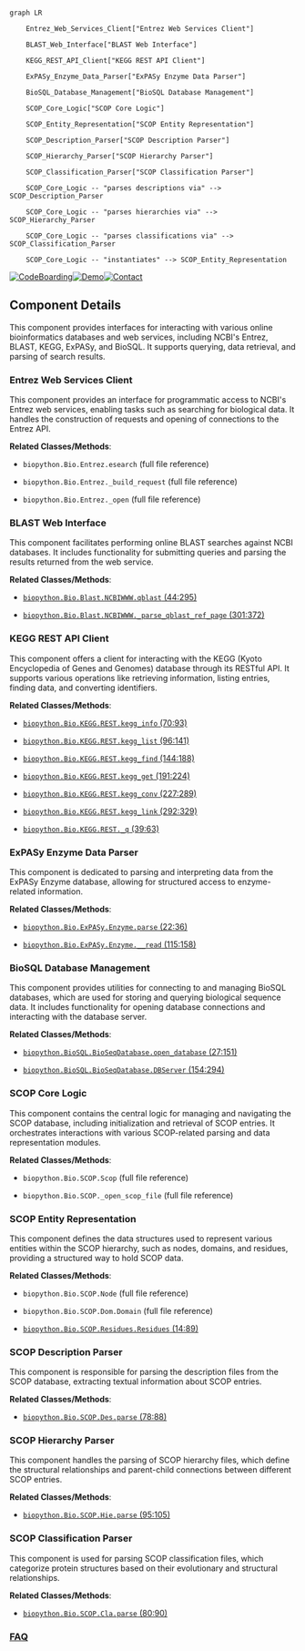 ```mermaid

graph LR

    Entrez_Web_Services_Client["Entrez Web Services Client"]

    BLAST_Web_Interface["BLAST Web Interface"]

    KEGG_REST_API_Client["KEGG REST API Client"]

    ExPASy_Enzyme_Data_Parser["ExPASy Enzyme Data Parser"]

    BioSQL_Database_Management["BioSQL Database Management"]

    SCOP_Core_Logic["SCOP Core Logic"]

    SCOP_Entity_Representation["SCOP Entity Representation"]

    SCOP_Description_Parser["SCOP Description Parser"]

    SCOP_Hierarchy_Parser["SCOP Hierarchy Parser"]

    SCOP_Classification_Parser["SCOP Classification Parser"]

    SCOP_Core_Logic -- "parses descriptions via" --> SCOP_Description_Parser

    SCOP_Core_Logic -- "parses hierarchies via" --> SCOP_Hierarchy_Parser

    SCOP_Core_Logic -- "parses classifications via" --> SCOP_Classification_Parser

    SCOP_Core_Logic -- "instantiates" --> SCOP_Entity_Representation

```

[![CodeBoarding](https://img.shields.io/badge/Generated%20by-CodeBoarding-9cf?style=flat-square)](https://github.com/CodeBoarding/GeneratedOnBoardings)[![Demo](https://img.shields.io/badge/Try%20our-Demo-blue?style=flat-square)](https://www.codeboarding.org/demo)[![Contact](https://img.shields.io/badge/Contact%20us%20-%20contact@codeboarding.org-lightgrey?style=flat-square)](mailto:contact@codeboarding.org)



## Component Details



This component provides interfaces for interacting with various online bioinformatics databases and web services, including NCBI's Entrez, BLAST, KEGG, ExPASy, and BioSQL. It supports querying, data retrieval, and parsing of search results.



### Entrez Web Services Client

This component provides an interface for programmatic access to NCBI's Entrez web services, enabling tasks such as searching for biological data. It handles the construction of requests and opening of connections to the Entrez API.





**Related Classes/Methods**:



- `biopython.Bio.Entrez.esearch` (full file reference)

- `biopython.Bio.Entrez._build_request` (full file reference)

- `biopython.Bio.Entrez._open` (full file reference)





### BLAST Web Interface

This component facilitates performing online BLAST searches against NCBI databases. It includes functionality for submitting queries and parsing the results returned from the web service.





**Related Classes/Methods**:



- <a href="https://github.com/biopython/biopython/blob/master/Bio/Blast/NCBIWWW.py#L44-L295" target="_blank" rel="noopener noreferrer">`biopython.Bio.Blast.NCBIWWW.qblast` (44:295)</a>

- <a href="https://github.com/biopython/biopython/blob/master/Bio/Blast/NCBIWWW.py#L301-L372" target="_blank" rel="noopener noreferrer">`biopython.Bio.Blast.NCBIWWW._parse_qblast_ref_page` (301:372)</a>





### KEGG REST API Client

This component offers a client for interacting with the KEGG (Kyoto Encyclopedia of Genes and Genomes) database through its RESTful API. It supports various operations like retrieving information, listing entries, finding data, and converting identifiers.





**Related Classes/Methods**:



- <a href="https://github.com/biopython/biopython/blob/master/Bio/KEGG/REST.py#L70-L93" target="_blank" rel="noopener noreferrer">`biopython.Bio.KEGG.REST.kegg_info` (70:93)</a>

- <a href="https://github.com/biopython/biopython/blob/master/Bio/KEGG/REST.py#L96-L141" target="_blank" rel="noopener noreferrer">`biopython.Bio.KEGG.REST.kegg_list` (96:141)</a>

- <a href="https://github.com/biopython/biopython/blob/master/Bio/KEGG/REST.py#L144-L188" target="_blank" rel="noopener noreferrer">`biopython.Bio.KEGG.REST.kegg_find` (144:188)</a>

- <a href="https://github.com/biopython/biopython/blob/master/Bio/KEGG/REST.py#L191-L224" target="_blank" rel="noopener noreferrer">`biopython.Bio.KEGG.REST.kegg_get` (191:224)</a>

- <a href="https://github.com/biopython/biopython/blob/master/Bio/KEGG/REST.py#L227-L289" target="_blank" rel="noopener noreferrer">`biopython.Bio.KEGG.REST.kegg_conv` (227:289)</a>

- <a href="https://github.com/biopython/biopython/blob/master/Bio/KEGG/REST.py#L292-L329" target="_blank" rel="noopener noreferrer">`biopython.Bio.KEGG.REST.kegg_link` (292:329)</a>

- <a href="https://github.com/biopython/biopython/blob/master/Bio/KEGG/REST.py#L39-L63" target="_blank" rel="noopener noreferrer">`biopython.Bio.KEGG.REST._q` (39:63)</a>





### ExPASy Enzyme Data Parser

This component is dedicated to parsing and interpreting data from the ExPASy Enzyme database, allowing for structured access to enzyme-related information.





**Related Classes/Methods**:



- <a href="https://github.com/biopython/biopython/blob/master/Bio/ExPASy/Enzyme.py#L22-L36" target="_blank" rel="noopener noreferrer">`biopython.Bio.ExPASy.Enzyme.parse` (22:36)</a>

- <a href="https://github.com/biopython/biopython/blob/master/Bio/ExPASy/Enzyme.py#L115-L158" target="_blank" rel="noopener noreferrer">`biopython.Bio.ExPASy.Enzyme.__read` (115:158)</a>





### BioSQL Database Management

This component provides utilities for connecting to and managing BioSQL databases, which are used for storing and querying biological sequence data. It includes functionality for opening database connections and interacting with the database server.





**Related Classes/Methods**:



- <a href="https://github.com/biopython/biopython/blob/master/BioSQL/BioSeqDatabase.py#L27-L151" target="_blank" rel="noopener noreferrer">`biopython.BioSQL.BioSeqDatabase.open_database` (27:151)</a>

- <a href="https://github.com/biopython/biopython/blob/master/BioSQL/BioSeqDatabase.py#L154-L294" target="_blank" rel="noopener noreferrer">`biopython.BioSQL.BioSeqDatabase.DBServer` (154:294)</a>





### SCOP Core Logic

This component contains the central logic for managing and navigating the SCOP database, including initialization and retrieval of SCOP entries. It orchestrates interactions with various SCOP-related parsing and data representation modules.





**Related Classes/Methods**:



- `biopython.Bio.SCOP.Scop` (full file reference)

- `biopython.Bio.SCOP._open_scop_file` (full file reference)





### SCOP Entity Representation

This component defines the data structures used to represent various entities within the SCOP hierarchy, such as nodes, domains, and residues, providing a structured way to hold SCOP data.





**Related Classes/Methods**:



- `biopython.Bio.SCOP.Node` (full file reference)

- `biopython.Bio.SCOP.Dom.Domain` (full file reference)

- <a href="https://github.com/biopython/biopython/blob/master/Bio/SCOP/Residues.py#L14-L89" target="_blank" rel="noopener noreferrer">`biopython.Bio.SCOP.Residues.Residues` (14:89)</a>





### SCOP Description Parser

This component is responsible for parsing the description files from the SCOP database, extracting textual information about SCOP entries.





**Related Classes/Methods**:



- <a href="https://github.com/biopython/biopython/blob/master/Bio/SCOP/Des.py#L78-L88" target="_blank" rel="noopener noreferrer">`biopython.Bio.SCOP.Des.parse` (78:88)</a>





### SCOP Hierarchy Parser

This component handles the parsing of SCOP hierarchy files, which define the structural relationships and parent-child connections between different SCOP entries.





**Related Classes/Methods**:



- <a href="https://github.com/biopython/biopython/blob/master/Bio/SCOP/Hie.py#L95-L105" target="_blank" rel="noopener noreferrer">`biopython.Bio.SCOP.Hie.parse` (95:105)</a>





### SCOP Classification Parser

This component is used for parsing SCOP classification files, which categorize protein structures based on their evolutionary and structural relationships.





**Related Classes/Methods**:



- <a href="https://github.com/biopython/biopython/blob/master/Bio/SCOP/Cla.py#L80-L90" target="_blank" rel="noopener noreferrer">`biopython.Bio.SCOP.Cla.parse` (80:90)</a>









### [FAQ](https://github.com/CodeBoarding/GeneratedOnBoardings/tree/main?tab=readme-ov-file#faq)